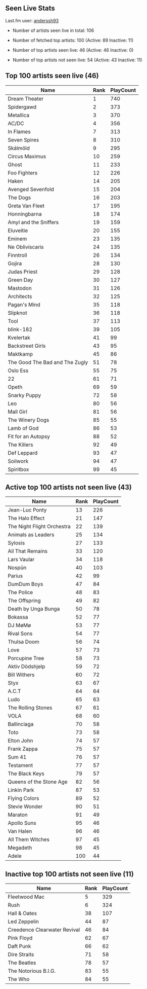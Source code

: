 ## Seen Live Stats

Last.fm user: [anderssh93](https://www.last.fm/user/anderssh93)

- Number of artists seen live in total: 106

- Number of fetched top artists: 100 (Active: 89 Inactive: 11)

- Number of top artists seen live: 46 (Active: 46 Inactive: 0)

- Number of top artists not seen live: 54 (Active: 43 Inactive: 11)

## Top 100 artists seen live (46)

Name                           | Rank | PlayCount
------------------------------ | ---- | ---------
Dream Theater                  | 1    | 740      
Spidergawd                     | 2    | 373      
Metallica                      | 3    | 370      
AC/DC                          | 4    | 356      
In Flames                      | 7    | 313      
Seven Spires                   | 8    | 310      
Skálmöld                       | 9    | 295      
Circus Maximus                 | 10   | 259      
Ghost                          | 11   | 233      
Foo Fighters                   | 12   | 226      
Haken                          | 14   | 205      
Avenged Sevenfold              | 15   | 204      
The Dogs                       | 16   | 203      
Greta Van Fleet                | 17   | 195      
Honningbarna                   | 18   | 174      
Amyl and the Sniffers          | 19   | 159      
Eluveitie                      | 20   | 155      
Eminem                         | 23   | 135      
Ne Obliviscaris                | 24   | 135      
Finntroll                      | 26   | 134      
Gojira                         | 28   | 130      
Judas Priest                   | 29   | 128      
Green Day                      | 30   | 127      
Mastodon                       | 31   | 126      
Architects                     | 32   | 125      
Pagan's Mind                   | 35   | 118      
Slipknot                       | 36   | 118      
Tool                           | 37   | 113      
blink-182                      | 39   | 105      
Kvelertak                      | 41   | 99       
Backstreet Girls               | 43   | 95       
Maktkamp                       | 45   | 86       
The Good The Bad and The Zugly | 51   | 78       
Oslo Ess                       | 55   | 75       
22                             | 61   | 71       
Opeth                          | 69   | 59       
Snarky Puppy                   | 72   | 58       
Leo                            | 80   | 56       
Mall Girl                      | 81   | 56       
The Winery Dogs                | 85   | 55       
Lamb of God                    | 86   | 53       
Fit for an Autopsy             | 88   | 52       
The Killers                    | 92   | 49       
Def Leppard                    | 93   | 47       
Soilwork                       | 94   | 47       
Spiritbox                      | 99   | 45       

## Active top 100 artists not seen live (43)

Name                       | Rank | PlayCount
-------------------------- | ---- | ---------
Jean-Luc Ponty             | 13   | 226      
The Halo Effect            | 21   | 147      
The Night Flight Orchestra | 22   | 139      
Animals as Leaders         | 25   | 134      
Sylosis                    | 27   | 133      
All That Remains           | 33   | 120      
Lars Vaular                | 34   | 118      
Nospūn                     | 40   | 103      
Parius                     | 42   | 99       
DumDum Boys                | 47   | 84       
The Police                 | 48   | 83       
The Offspring              | 49   | 82       
Death by Unga Bunga        | 50   | 78       
Bokassa                    | 52   | 77       
DJ MøMø                    | 53   | 77       
Rival Sons                 | 54   | 77       
Thulsa Doom                | 56   | 74       
Love                       | 57   | 73       
Porcupine Tree             | 58   | 73       
Aktiv Dödshjelp            | 59   | 72       
Bill Withers               | 60   | 72       
Styx                       | 63   | 67       
A.C.T                      | 64   | 64       
Ludo                       | 65   | 63       
The Rolling Stones         | 67   | 61       
VOLA                       | 68   | 60       
Ballinciaga                | 70   | 58       
Toto                       | 73   | 58       
Elton John                 | 74   | 57       
Frank Zappa                | 75   | 57       
Sum 41                     | 76   | 57       
Testament                  | 77   | 57       
The Black Keys             | 79   | 57       
Queens of the Stone Age    | 82   | 56       
Linkin Park                | 87   | 53       
Flying Colors              | 89   | 52       
Stevie Wonder              | 90   | 51       
Maraton                    | 91   | 49       
Apollo Suns                | 95   | 46       
Van Halen                  | 96   | 46       
All Them Witches           | 97   | 45       
Megadeth                   | 98   | 45       
Adele                      | 100  | 44       

## Inactive top 100 artists not seen live (11)

Name                         | Rank | PlayCount
---------------------------- | ---- | ---------
Fleetwood Mac                | 5    | 329      
Rush                         | 6    | 324      
Hall & Oates                 | 38   | 107      
Led Zeppelin                 | 44   | 87       
Creedence Clearwater Revival | 46   | 84       
Pink Floyd                   | 62   | 67       
Daft Punk                    | 66   | 62       
Dire Straits                 | 71   | 58       
The Beatles                  | 78   | 57       
The Notorious B.I.G.         | 83   | 55       
The Who                      | 84   | 55       
